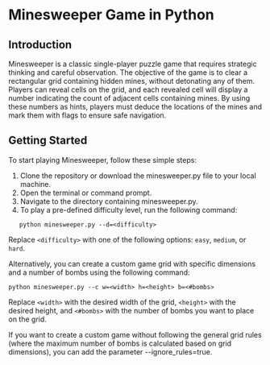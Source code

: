 # Minesweeper Game in Python

## Introduction

Minesweeper is a classic single-player puzzle game that requires strategic thinking and careful observation. The objective of the game is to clear a rectangular grid containing hidden mines, without detonating any of them. Players can reveal cells on the grid, and each revealed cell will display a number indicating the count of adjacent cells containing mines. By using these numbers as hints, players must deduce the locations of the mines and mark them with flags to ensure safe navigation.

## Getting Started

To start playing Minesweeper, follow these simple steps:

1. Clone the repository or download the minesweeper.py file to your local machine.
2. Open the terminal or command prompt.
3. Navigate to the directory containing minesweeper.py.
4. To play a pre-defined difficulty level, run the following command:
```
   python minesweeper.py --d=<difficulty>
```
Replace `<difficulty>` with one of the following options: `easy`, `medium`, or `hard`.

Alternatively, you can create a custom game grid with specific dimensions and a number of bombs using the following command:
```
python minesweeper.py --c w=<width> h=<height> b=<#bombs>
```
Replace `<width>` with the desired width of the grid, `<height>` with the desired height, and `<#bombs>` with the number of bombs you want to place on the grid.

If you want to create a custom game without following the general grid rules (where the maximum number of bombs is calculated based on grid dimensions), you can add the parameter --ignore_rules=true.
